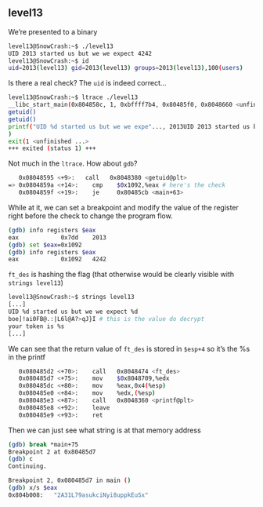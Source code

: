 ## level13

We’re presented to a binary

```bash
level13@SnowCrash:~$ ./level13
UID 2013 started us but we we expect 4242
level13@SnowCrash:~$ id
uid=2013(level13) gid=2013(level13) groups=2013(level13),100(users)
```

Is there a real check? The `uid` is indeed correct…

```bash
level13@SnowCrash:~$ ltrace ./level13
__libc_start_main(0x804858c, 1, 0xbffff7b4, 0x80485f0, 0x8048660 <unfinished ...>
getuid()                                                                                                                      = 2013
getuid()                                                                                                                      = 2013
printf("UID %d started us but we we expe"..., 2013UID 2013 started us but we we expect 4242
)                                                                           = 42
exit(1 <unfinished ...>
+++ exited (status 1) +++
```

Not much in the `ltrace`. How about `gdb`?

```bash
   0x08048595 <+9>:	  call   0x8048380 <getuid@plt>
=> 0x0804859a <+14>:	cmp    $0x1092,%eax # here's the check
   0x0804859f <+19>:	je     0x80485cb <main+63>
```

While at it, we can set a breakpoint and modify the value of the register right before the check to change the program flow.

```bash
(gdb) info registers $eax
eax            0x7dd	2013
(gdb) set $eax=0x1092
(gdb) info registers $eax
eax            0x1092	4242
```

`ft_des` is hashing the flag (that otherwise would be clearly visible with `strings level13`)

```bash
level13@SnowCrash:~$ strings level13
[...]
UID %d started us but we we expect %d
boe]!ai0FB@.:|L6l@A?>qJ}I # this is the value do decrypt
your token is %s
[...]
```

We can see that the return value of `ft_des` is stored in `$esp+4` so it’s the %s in the printf

```bash
   0x080485d2 <+70>:	call   0x8048474 <ft_des>
   0x080485d7 <+75>:	mov    $0x8048709,%edx
   0x080485dc <+80>:	mov    %eax,0x4(%esp)
   0x080485e0 <+84>:	mov    %edx,(%esp)
   0x080485e3 <+87>:	call   0x8048360 <printf@plt>
   0x080485e8 <+92>:	leave
   0x080485e9 <+93>:	ret
```

Then we can just see what string is at that memory address

```bash
(gdb) break *main+75
Breakpoint 2 at 0x80485d7
(gdb) c
Continuing.

Breakpoint 2, 0x080485d7 in main ()
(gdb) x/s $eax
0x804b008:	 "2A31L79asukciNyi8uppkEuSx"
```